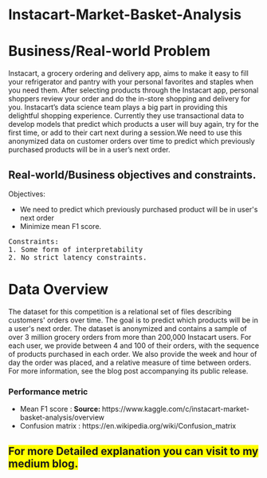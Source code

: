 # Instacart-Market-Basket-Analysis
<h1>Business/Real-world Problem</h1>
Instacart, a grocery ordering and delivery app, aims to make it easy to fill your refrigerator and pantry with your personal favorites and staples when you need them. After selecting products through the Instacart app, personal shoppers review your order and do the in-store shopping and delivery for you.  Instacart’s data science team plays a big part in providing this delightful shopping experience. Currently they use transactional data to develop models that predict which products a user will buy again, try for the first time, or add to their cart next during a session.We need to use this anonymized data on customer orders over time to predict which previously purchased products will be in a user’s next order.

<h2> Real-world/Business objectives and constraints.</h2>
Objectives:
<ul>
 <li>We need to predict which previously purchased product will be in user's next order</li>
<li> Minimize mean F1 score.</li></ul>
<pre>Constraints:
1. Some form of interpretability
2. No strict latency constraints.</pre>
<h1>Data Overview</h1>
The dataset for this competition is a relational set of files describing customers' orders over time. The goal is to predict which products will be in a user's next order. The dataset is anonymized and contains a sample of over 3 million grocery orders from more than 200,000 Instacart users. For each user, we provide between 4 and 100 of their orders, with the sequence of products purchased in each order. We also provide the week and hour of day the order was placed, and a relative measure of time between orders. For more information, see the blog post accompanying its public release.
<h3>Performance metric</h3>
<ul>
<li> Mean F1 score : <b>Source: </b>https://www.kaggle.com/c/instacart-market-basket-analysis/overview</li>
<li> Confusion matrix : https://en.wikipedia.org/wiki/Confusion_matrix</li>  </ul>
  
## <span style="background-color: #FFFF00"> For more Detailed explanation you can visit to my medium blog.</span>
